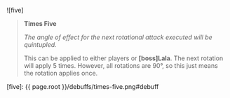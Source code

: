 ![five]

> **Times Five**
>
> *The angle of effect for the next rotational attack executed will be quintupled.*
>
> This can be applied to either players or **[boss]Lala**. The next rotation
> will apply 5 times. However, all rotations are 90°, so this just means the
> rotation applies once.

[five]: {{ page.root }}/debuffs/times-five.png#debuff
